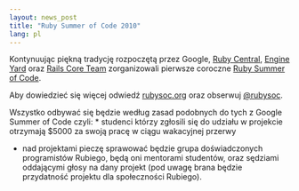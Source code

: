 ```yaml
---
layout: news_post
title: "Ruby Summer of Code 2010"
lang: pl
---
```


Kontynuując piękną tradycję rozpoczętą przez Google, [Ruby Central][1],
[Engine Yard][2] oraz [Rails Core Team][3] zorganizowali pierwsze
coroczne [Ruby Summer of Code][4].

Aby dowiedzieć się więcej odwiedź [rubysoc.org][4] oraz obserwuj
[@rubysoc][5].

 Wszystko odbywać się będzie według zasad podobnych do tych z Google Summer of Code czyli: * studenci którzy zgłosili się do udziału w projekcie otrzymają $5000 za
  swoją pracę w ciągu wakacyjnej przerwy
* nad projektami pieczę sprawować będzie grupa doświadczonych
  programistów Rubiego, będą oni mentorami studentów, oraz sędziami
  oddającymi głosy na dany projekt (pod uwagę brana będzie przydatność
  projektu dla społeczności Rubiego).



[1]: http://rubycentral.org/ 
[2]: http://www.engineyard.com/blog/2010/ruby-summer-of-code-is-here/ 
[3]: http://weblog.rubyonrails.org/2010/3/24/ruby-summer-of-code 
[4]: http://rubysoc.org/ 
[5]: http://twitter.com/rubysoc 

